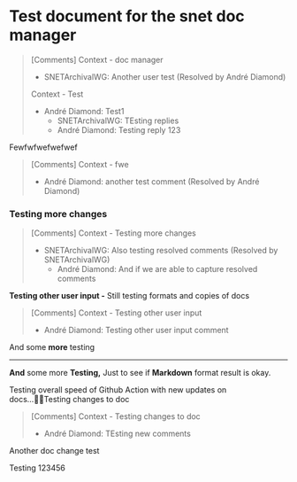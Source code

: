 # Test document for the snet doc manager 

> [Comments]
> Context - doc manager
> * SNETArchivalWG: Another user test (Resolved by André Diamond)
>
> Context - Test
> * André Diamond: Test1
>   - SNETArchivalWG: TEsting replies
>   - André Diamond: Testing reply 123
>





Fewfwfwefwefwef 

> [Comments]
> Context - fwe
> * André Diamond: another test comment (Resolved by André Diamond)
>



### Testing more changes 

> [Comments]
> Context - Testing more changes
> * SNETArchivalWG: Also testing resolved comments (Resolved by SNETArchivalWG)
>   - André Diamond: And if we are able to capture resolved comments
>



**Testing other user input  -** Still testing formats and copies of docs 

> [Comments]
> Context - Testing other user input
> * André Diamond: Testing other user input comment
>



And some **more** testing

****

**And** some more **Testing,** Just to see if **Markdown** format result is okay.



Testing overall speed of Github Action with new updates on docs…Testing changes to doc 

> [Comments]
> Context - Testing changes to doc
> * André Diamond: TEsting new comments
>



Another doc change test



Testing 123456


